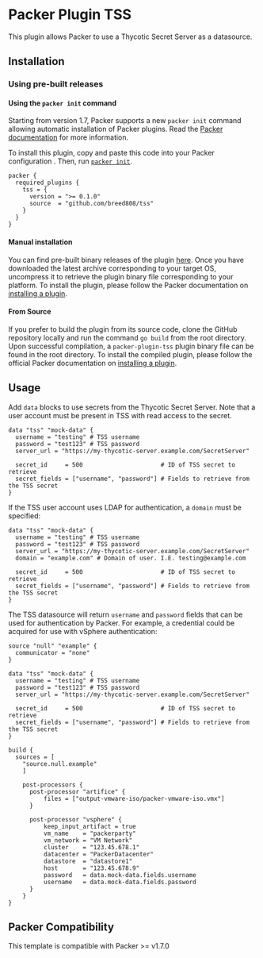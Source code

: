 # Packer Plugin TSS

This plugin allows Packer to use a Thycotic Secret Server as a datasource.

## Installation

### Using pre-built releases

#### Using the `packer init` command

Starting from version 1.7, Packer supports a new `packer init` command allowing
automatic installation of Packer plugins. Read the
[Packer documentation](https://www.packer.io/docs/commands/init) for more information.

To install this plugin, copy and paste this code into your Packer configuration .
Then, run [`packer init`](https://www.packer.io/docs/commands/init).

```hcl
packer {
  required_plugins {
    tss = {
      version = ">= 0.1.0"
      source  = "github.com/breed808/tss"
    }
  }
}
```

#### Manual installation

You can find pre-built binary releases of the plugin [here](https://github.com/breed808/packer-plugin-tss/releases).
Once you have downloaded the latest archive corresponding to your target OS,
uncompress it to retrieve the plugin binary file corresponding to your platform.
To install the plugin, please follow the Packer documentation on
[installing a plugin](https://www.packer.io/docs/extending/plugins/#installing-plugins).


#### From Source

If you prefer to build the plugin from its source code, clone the GitHub
repository locally and run the command `go build` from the root
directory. Upon successful compilation, a `packer-plugin-tss` plugin
binary file can be found in the root directory.
To install the compiled plugin, please follow the official Packer documentation
on [installing a plugin](https://www.packer.io/docs/extending/plugins/#installing-plugins).

## Usage

Add `data` blocks to use secrets from the Thycotic Secret Server. Note that a user account must be present in TSS with read access to the secret.

```hcl
data "tss" "mock-data" {
  username = "testing" # TSS username
  password = "test123" # TSS password
  server_url = "https://my-thycotic-server.example.com/SecretServer"

  secret_id     = 500                      # ID of TSS secret to retrieve
  secret_fields = ["username", "password"] # Fields to retrieve from the TSS secret
}
```

If the TSS user account uses LDAP for authentication, a `domain` must be specified:

```hcl
data "tss" "mock-data" {
  username = "testing" # TSS username
  password = "test123" # TSS password
  server_url = "https://my-thycotic-server.example.com/SecretServer"
  domain = "example.com" # Domain of user. I.E. testing@example.com

  secret_id     = 500                      # ID of TSS secret to retrieve
  secret_fields = ["username", "password"] # Fields to retrieve from the TSS secret
}
```

The TSS datasource will return `username` and `password` fields that can be used for authentication by Packer.
For example, a credential could be acquired for use with vSphere authentication:

```hcl
source "null" "example" {
  communicator = "none"
}

data "tss" "mock-data" {
  username = "testing" # TSS username
  password = "test123" # TSS password
  server_url = "https://my-thycotic-server.example.com/SecretServer"

  secret_id     = 500                      # ID of TSS secret to retrieve
  secret_fields = ["username", "password"] # Fields to retrieve from the TSS secret
}

build {
  sources = [
    "source.null.example"
    ]

    post-processors {
      post-processor "artifice" {
          files = ["output-vmware-iso/packer-vmware-iso.vmx"]
      }
      
      post-processor "vsphere" {
          keep_input_artifact = true
          vm_name    = "packerparty"
          vm_network = "VM Network"
          cluster    = "123.45.678.1"
          datacenter = "PackerDatacenter"
          datastore  = "datastore1"
          host       = "123.45.678.9"
          password   = data.mock-data.fields.username
          username   = data.mock-data.fields.password
      }
    }
}
```

## Packer Compatibility
This template is compatible with Packer >= v1.7.0
